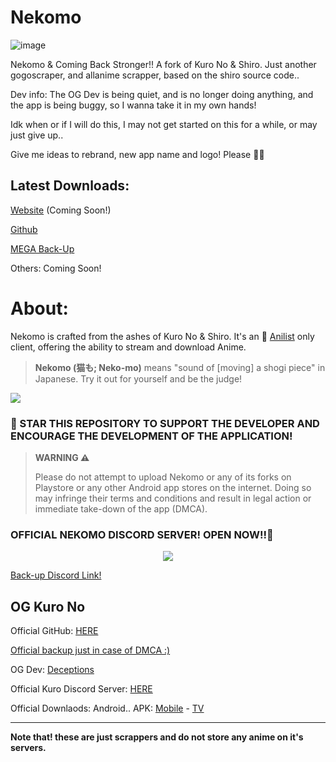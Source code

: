 # Nekomo

![image](https://github.com/MarshMeadow/kuro-no-reborn/assets/88599122/8b8045aa-3de6-41a3-b613-ff8e464a35fd)

Nekomo & Coming Back Stronger!! A fork of Kuro No & Shiro. Just another gogoscraper, and allanime scrapper, based on the shiro source code..

Dev info: The OG Dev is being quiet, and is no longer doing anything, and the app is being buggy, so I wanna take it in my own hands! 

Idk when or if I will do this, I may not get started on this for a while, or may just give up..

Give me ideas to rebrand, new app name and logo! Please 🙏🥺

**Latest Downloads:**
----
[Website]() (Coming Soon!)

[Github](https://github.com/MarshMeadow/Nekomo/releases)

[MEGA Back-Up](https://mega.nz/folder/tD9ilL5Q#gjDd7fhsSWkPdicStaQYqg)

Others: Coming Soon!

# **About:**

Nekomo is crafted from the ashes of Kuro No & Shiro. It's an 🎌 [Anilist](https://anilist.co/) only client, offering the ability to stream and download Anime.

> **Nekomo (猫も; Neko-mo)** means "sound of [moving] a shogi piece" in Japanese. Try it out for yourself and be the judge!

<a href="https://ko-fi.com/marshmeadow"><img src="https://img.buymeacoffee.com/button-api/?text=Buy me a coffee&emoji=&slug=rebelonion&button_colour=FFDD00&font_colour=000000&font_family=Poppins&outline_colour=000000&coffee_colour=ffffff" /></a>

### 🚀 STAR THIS REPOSITORY TO SUPPORT THE DEVELOPER AND ENCOURAGE THE DEVELOPMENT OF THE APPLICATION!

> **WARNING ⚠️**
> 
> Please do not attempt to upload Nekomo or any of its forks on Playstore or any other Android app stores on the internet. Doing so may infringe their terms and conditions and result in legal action or immediate take-down of the app (DMCA).

### OFFICIAL NEKOMO DISCORD SERVER! OPEN NOW!!🚀

<p align="center">
   <a href="discord.com/invite/E4Ezmgg7Ka">
      <img src="https://images-wixmp-ed30a86b8c4ca887773594c2.wixmp.com/f/dfb00471-ff2a-408e-a085-5e722a9a0cc0/db0lvt8-6d2a5cb1-3a30-4371-8bab-c97b8a69df98.png?token=eyJ0eXAiOiJKV1QiLCJhbGciOiJIUzI1NiJ9.eyJzdWIiOiJ1cm46YXBwOjdlMGQxODg5ODIyNjQzNzNhNWYwZDQxNWVhMGQyNmUwIiwiaXNzIjoidXJuOmFwcDo3ZTBkMTg4OTgyMjY0MzczYTVmMGQ0MTVlYTBkMjZlMCIsIm9iaiI6W1t7InBhdGgiOiJcL2ZcL2RmYjAwNDcxLWZmMmEtNDA4ZS1hMDg1LTVlNzIyYTlhMGNjMFwvZGIwbHZ0OC02ZDJhNWNiMS0zYTMwLTQzNzEtOGJhYi1jOTdiOGE2OWRmOTgucG5nIn1dXSwiYXVkIjpbInVybjpzZXJ2aWNlOmZpbGUuZG93bmxvYWQiXX0.DwCBSmipmF_tFvDSx_nTIk7m5LzQ8pipxUsJMdOvwII">
   </a>
</p>

[Back-up Discord Link!](discord.com/invite/E4Ezmgg7Ka)

OG Kuro No
----

Official GitHub: [HERE](https://github.com/deceptions/no)

[Official backup just in case of DMCA :)](https://gitee.com/deceptionss/no)

OG Dev: [Deceptions](https://github.com/deceptions)

Official Kuro Discord Server: [HERE](https://discord.gg/YgeFkTMmxh)

Official Downlaods: Android.. APK: [Mobile](https://github.com/deceptions/no/releases/download/2.2.3/2.2.3.apk) - [TV](https://github.com/deceptions/no/releases/download/2.2.3/2.2.3-TV.apk)

----

**Note that! these are just scrappers and do not store any anime on it's servers.**
